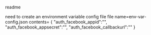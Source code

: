 readme

need to create an environment variable config file
file name=env-var-config.json
contents=
{
"auth_facebook_appid":"<app id>",
"auth_facebook_appsecret":"<app secret>",
"auth_facebook_callbackurl":"<callback url>"
}
